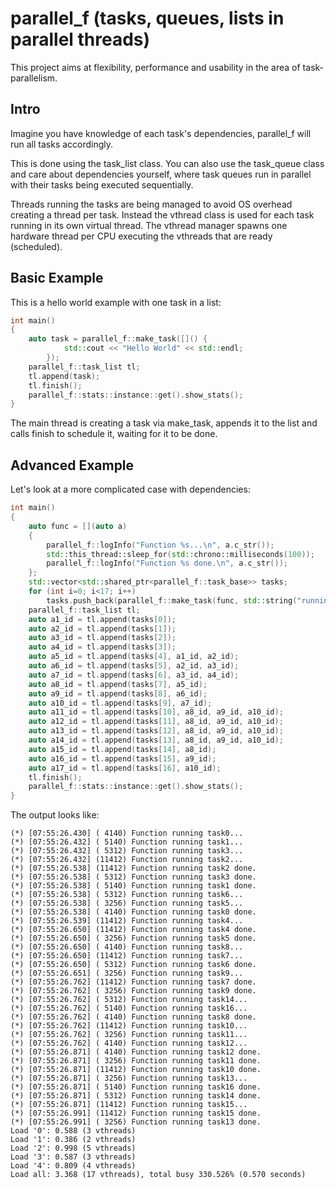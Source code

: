 # parallel_f (tasks, queues, lists in parallel threads)

This project aims at flexibility, performance and usability in the area of task-parallelism.


## Intro

Imagine you have knowledge of each task's dependencies, parallel_f will run all tasks accordingly.

This is done using the task_list class. You can also use the task_queue class and care about dependencies yourself,
where task queues run in parallel with their tasks being executed sequentially.

Threads running the tasks are being managed to avoid OS overhead creating a thread per task. Instead the vthread class is used for each
task running in its own virtual thread. The vthread manager spawns one hardware thread per CPU executing the vthreads that are ready (scheduled).


## Basic Example

This is a hello world example with one task in a list:

```c++
int main()
{
	auto task = parallel_f::make_task([]() {
			std::cout << "Hello World" << std::endl;
		});
	parallel_f::task_list tl;
	tl.append(task);
	tl.finish();
	parallel_f::stats::instance::get().show_stats();
}
```

The main thread is creating a task via make_task, appends it to the list and calls finish to schedule it, waiting for it to be done.


## Advanced Example

Let's look at a more complicated case with dependencies:

```c++
int main()
{
	auto func = [](auto a)
	{
		parallel_f::logInfo("Function %s...\n", a.c_str());
		std::this_thread::sleep_for(std::chrono::milliseconds(100));
		parallel_f::logInfo("Function %s done.\n", a.c_str());
	};
	std::vector<std::shared_ptr<parallel_f::task_base>> tasks;
	for (int i=0; i<17; i++)
		tasks.push_back(parallel_f::make_task(func, std::string("running task") + std::to_string(i)));
	parallel_f::task_list tl;
	auto a1_id = tl.append(tasks[0]);
	auto a2_id = tl.append(tasks[1]);
	auto a3_id = tl.append(tasks[2]);
	auto a4_id = tl.append(tasks[3]);
	auto a5_id = tl.append(tasks[4], a1_id, a2_id);
	auto a6_id = tl.append(tasks[5], a2_id, a3_id);
	auto a7_id = tl.append(tasks[6], a3_id, a4_id);
	auto a8_id = tl.append(tasks[7], a5_id);
	auto a9_id = tl.append(tasks[8], a6_id);
	auto a10_id = tl.append(tasks[9], a7_id);
	auto a11_id = tl.append(tasks[10], a8_id, a9_id, a10_id);
	auto a12_id = tl.append(tasks[11], a8_id, a9_id, a10_id);
	auto a13_id = tl.append(tasks[12], a8_id, a9_id, a10_id);
	auto a14_id = tl.append(tasks[13], a8_id, a9_id, a10_id);
	auto a15_id = tl.append(tasks[14], a8_id);
	auto a16_id = tl.append(tasks[15], a9_id);
	auto a17_id = tl.append(tasks[16], a10_id);
	tl.finish();
	parallel_f::stats::instance::get().show_stats();
}
```

The output looks like:

```text
(*) [07:55:26.430] ( 4140) Function running task0...
(*) [07:55:26.432] ( 5140) Function running task1...
(*) [07:55:26.432] ( 5312) Function running task3...
(*) [07:55:26.432] (11412) Function running task2...
(*) [07:55:26.538] (11412) Function running task2 done.
(*) [07:55:26.538] ( 5312) Function running task3 done.
(*) [07:55:26.538] ( 5140) Function running task1 done.
(*) [07:55:26.538] ( 5312) Function running task6...
(*) [07:55:26.538] ( 3256) Function running task5...
(*) [07:55:26.538] ( 4140) Function running task0 done.
(*) [07:55:26.539] (11412) Function running task4...
(*) [07:55:26.650] (11412) Function running task4 done.
(*) [07:55:26.650] ( 3256) Function running task5 done.
(*) [07:55:26.650] ( 4140) Function running task8...
(*) [07:55:26.650] (11412) Function running task7...
(*) [07:55:26.650] ( 5312) Function running task6 done.
(*) [07:55:26.651] ( 3256) Function running task9...
(*) [07:55:26.762] (11412) Function running task7 done.
(*) [07:55:26.762] ( 3256) Function running task9 done.
(*) [07:55:26.762] ( 5312) Function running task14...
(*) [07:55:26.762] ( 5140) Function running task16...
(*) [07:55:26.762] ( 4140) Function running task8 done.
(*) [07:55:26.762] (11412) Function running task10...
(*) [07:55:26.762] ( 3256) Function running task11...
(*) [07:55:26.762] ( 4140) Function running task12...
(*) [07:55:26.871] ( 4140) Function running task12 done.
(*) [07:55:26.871] ( 3256) Function running task11 done.
(*) [07:55:26.871] (11412) Function running task10 done.
(*) [07:55:26.871] ( 3256) Function running task13...
(*) [07:55:26.871] ( 5140) Function running task16 done.
(*) [07:55:26.871] ( 5312) Function running task14 done.
(*) [07:55:26.871] (11412) Function running task15...
(*) [07:55:26.991] (11412) Function running task15 done.
(*) [07:55:26.991] ( 3256) Function running task13 done.
Load '0': 0.588 (3 vthreads)
Load '1': 0.386 (2 vthreads)
Load '2': 0.998 (5 vthreads)
Load '3': 0.587 (3 vthreads)
Load '4': 0.809 (4 vthreads)
Load all: 3.368 (17 vthreads), total busy 330.526% (0.570 seconds)
```
